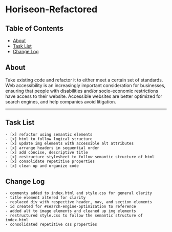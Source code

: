 # Horiseon-Refactored

## Table of Contents
  - [About](#about)
  - [Task List](#task-list)
  - [Change Log](#change-log)
## About

Take existing code and refactor it to either meet a certain set of standards. Web accessibility is an increasingly important consideration for businesses, ensuring that people with disabilities and/or socio-economic restrictions have access to their website. Accessible websites are better optimized for search engines, and help companies avoid litigation.
* * *
## Task List
```
- [x] refactor using semantic elements
- [x] html to follow logical structure
- [x] update img elements with accessible alt attributes
- [x] arrange headers in sequential order
- [x] add concise, descriptive title
- [x] restructure stylesheet to follow semantic structure of html
- [x] consolidate repetitive properties
- [x] clean up and organize code
```
## Change Log
```
- comments added to index.html and style.css for general clarity
- title element altered for clarity
- replaced div with respective header, nav, and section elements
- id created for #search-engine-optimization to reference
- added alt to image elements and cleaned up img elements
- restructured style.css to follow the semantic structure of index.html
- consolidated repetitive css properties
```
